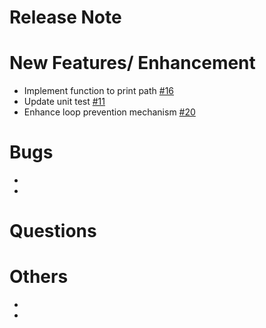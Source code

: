 # **Release Note**

# New Features/ Enhancement
- Implement function to print path [#16](https://github.com/tranlyvu/wiki-link/issues/16)
- Update unit test [#11](https://github.com/tranlyvu/wiki-link/issues/11)
- Enhance loop prevention mechanism [#20](https://github.com/tranlyvu/wiki-link/issues/20)

# Bugs
-
-

# Questions


# Others
-
-